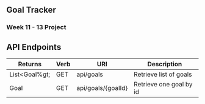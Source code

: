 ## Goal Tracker

### Week 11 - 13 Project

## API Endpoints

| Returns | Verb | URI | Description |
|---------|------|-----|-------------|
| List&lt;Goal%gt; | GET | api/goals | Retrieve list of goals |
| Goal | GET | api/goals/{goalId} | Retrieve one goal by id |
